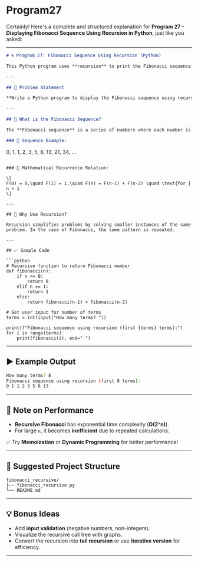 # Program27
Certainly! Here's a complete and structured explanation for **Program 27 – Displaying Fibonacci Sequence Using Recursion in Python**, just like you asked:

---

```markdown
# 🌀 Program 27: Fibonacci Sequence Using Recursion (Python)

This Python program uses **recursion** to print the Fibonacci sequence up to a certain number of terms, as entered by the user.

---

## 📌 Problem Statement

**Write a Python program to display the Fibonacci sequence using recursion.**

---

## 🔢 What is the Fibonacci Sequence?

The **Fibonacci sequence** is a series of numbers where each number is the **sum of the two preceding ones**, usually starting with **0 and 1**.

### 🔁 Sequence Example:
```

0, 1, 1, 2, 3, 5, 8, 13, 21, 34, ...

```

### 🧮 Mathematical Recurrence Relation:

\[
F(0) = 0,\quad F(1) = 1,\quad F(n) = F(n-1) + F(n-2) \quad \text{for } n > 1
\]

---

## 🧠 Why Use Recursion?

Recursion simplifies problems by solving smaller instances of the same problem. In the case of Fibonacci, the same pattern is repeated.

---

## ✅ Sample Code

```python
# Recursive function to return Fibonacci number
def fibonacci(n):
    if n <= 0:
        return 0
    elif n == 1:
        return 1
    else:
        return fibonacci(n-1) + fibonacci(n-2)

# Get user input for number of terms
terms = int(input("How many terms? "))

print(f"Fibonacci sequence using recursion (first {terms} terms):")
for i in range(terms):
    print(fibonacci(i), end=" ")
```

---

## ▶️ Example Output

```bash
How many terms? 8
Fibonacci sequence using recursion (first 8 terms):
0 1 1 2 3 5 8 13
```

---

## 🧪 Note on Performance

- **Recursive Fibonacci** has exponential time complexity (**O(2^n)**).
- For large `n`, it becomes **inefficient** due to repeated calculations.

✅ Try **Memoization** or **Dynamic Programming** for better performance!

---

## 📁 Suggested Project Structure

```
fibonacci_recursive/
├── fibonacci_recursive.py
└── README.md
```

---

## 💡 Bonus Ideas

- Add **input validation** (negative numbers, non-integers).
- Visualize the recursive call tree with graphs.
- Convert the recursion into **tail recursion** or use **iterative version** for efficiency.

---

